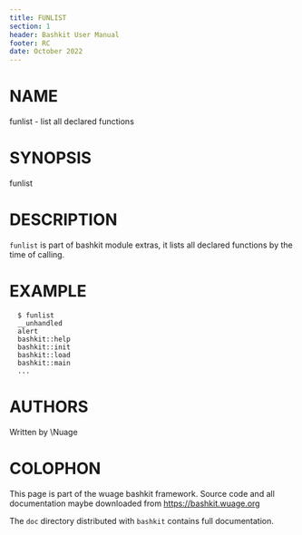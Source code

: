 ```yaml
---
title: FUNLIST
section: 1
header: Bashkit User Manual
footer: RC
date: October 2022
---
```



# NAME

funlist - list all declared functions

# SYNOPSIS

funlist

# DESCRIPTION

`funlist` is part of bashkit module extras, it lists all declared functions
by the time of calling.

# EXAMPLE
      $ funlist
      __unhandled
      alert
      bashkit::help
      bashkit::init
      bashkit::load
      bashkit::main
      ...

# AUTHORS
Written by \\Nuage

# COLOPHON
This page is part of the wuage bashkit framework. Source code and all
documentation maybe downloaded from <https://bashkit.wuage.org>

The `doc` directory distributed with `bashkit` contains full documentation.
